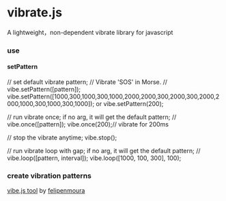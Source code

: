# vibrate.js
A lightweight，non-dependent vibrate library for javascript


### use

#### setPattern
// set default vibrate pattern;
// Vibrate 'SOS' in Morse.
// vibe.setPattern([pattern]);
vibe.setPattern([1000,300,1000,300,1000,2000,2000,300,2000,300,2000,2000,1000,300,1000,300,1000]);
or
vibe.setPattern(200);

// run vibrate once; if no arg, it will get the default pattern;
// vibe.once([pattern]);
vibe.once(200);// vibrate for 200ms

// stop the vibrate anytime;
vibe.stop();

// run vibrate loop with gap; if no arg, it will get the default pattern;
// vibe.loop([pattern, interval]);
vibe.loop([1000, 100, 300], 100);

### create vibration patterns

[vibe.js tool](https://naschq.github.io/vibe.js/) by [felipenmoura](https://github.com/felipenmoura)
